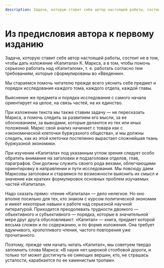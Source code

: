 ```yaml
---
description: Задача, которую ставит себе автор настоящей работы, состоит не в том, чтобы дать изложение «Капитала» К. Маркса, а в том, чтобы помочь серьезно работать над «Капиталом»
---
```


# Из предисловия автора к первому изданию

Задача, которую ставит себе автор настоящей работы, состоит не в том, чтобы дать изложение «Капитала» К. Маркса, а в том, чтобы помочь серьезно работать над «Капиталом», т. е. работать согласно тем требованиям, которые сформулированы во «Введении».

Мы стараемся помочь читателю прежде всего уяснить себе предмет и порядок исследования каждого тома, каждого отдела, каждой главы.

Выяснение же предмета и порядка исследования с самого начала ориентирует на целое, на связь частей, на их единство.

При изложении текста мы также ставим задачу — не пересказать Маркса, а помочь следить за развитием его мысли, за ее обоснованием, за выводами, которые делаются из тех или иных положений. Маркс свой анализ начинает с товара как с «экономической клеточки буржуазного общества», и мы должны следить, как из этой клеточки постепенно вырастает сложнейшая ткань буржуазной экономики.

При изучении «Капитала» под указанным углом зрения следует особо обратить внимание на заголовки и подзаголовки отделов, глав, параграфов. Они должны служить своего рода вехами, облегчающими ориентировку в направлении и пути исследования. Мы повсюду даем Марксовы заголовки и стараемся по возможности выяснить их смысл и значение как кратких формулировок основных проблем изучаемых частей «Капитала».

Надо сказать прямо: чтение «Капитала» — дело нелегкое. Но оно вполне посильно для тех, кто знаком с курсом политической экономии и имеет некоторые навыки к работе над серьезной научной литературой. Приходится преодолевать трудности двоякого — объективного и субъективного — порядка, которые в значительной мере друг друга обусловливают. «Капитал» — книга, предмет которой весьма сложен и по содержанию, и по форме изложения. Она требует вдумчивого, кропотливого чтения, частого повторения уже прочитанного.

Поэтому, прежде чем начать читать «Капитал», мы советуем твердо запомнить слова Маркса: «В науке нет широкой столбовой дороги, и только тот может достигнуть ее сияющих вершин, кто, не страшась усталости, карабкается по ее каменистым тропам».
